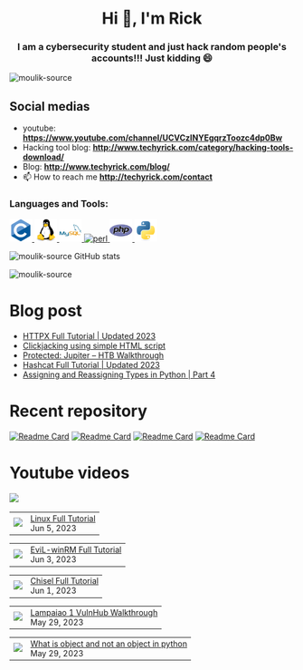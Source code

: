 <h1 align="center">Hi 👋, I'm Rick</h1>
<h3 align="center">I am a cybersecurity student and just hack random people's accounts!!! Just kidding 😄</h3>

<p align="left"> <img src="https://komarev.com/ghpvc/?username=moulik-source&label=Profile%20views&color=0e75b6&style=flat" alt="moulik-source" /> </p> 

## Social medias
- youtube: **https://www.youtube.com/channel/UCVCzINYEgqrzToozc4dp0Bw**
- Hacking tool blog: **http://www.techyrick.com/category/hacking-tools-download/**
- Blog: **http://www.techyrick.com/blog/**
- 📫 How to reach me **http://techyrick.com/contact**


<h3 align="left">Languages and Tools:</h3>
<p align="left"> <a href="https://www.cprogramming.com/" target="_blank"> <img src="https://raw.githubusercontent.com/devicons/devicon/master/icons/c/c-original.svg" alt="c" width="40" height="40"/> </a> <a href="https://www.linux.org/" target="_blank"> <img src="https://raw.githubusercontent.com/devicons/devicon/master/icons/linux/linux-original.svg" alt="linux" width="40" height="40"/> </a> <a href="https://www.mysql.com/" target="_blank"> <img src="https://raw.githubusercontent.com/devicons/devicon/master/icons/mysql/mysql-original-wordmark.svg" alt="mysql" width="40" height="40"/> </a> <a href="https://www.perl.org/" target="_blank"> <img src="https://api.iconify.design/logos-perl.svg" alt="perl" width="40" height="40"/> </a> <a href="https://www.php.net" target="_blank"> <img src="https://raw.githubusercontent.com/devicons/devicon/master/icons/php/php-original.svg" alt="php" width="40" height="40"/> </a> <a href="https://www.python.org" target="_blank"> <img src="https://raw.githubusercontent.com/devicons/devicon/master/icons/python/python-original.svg" alt="python" width="40" height="40"/> </a> </p>



![moulik-source GitHub stats](https://github-readme-stats.vercel.app/api?username=moulik-source&show_icons=true&theme=vision-friendly-dark)

<p><img align="center" src="https://github-readme-streak-stats.herokuapp.com/?user=moulik-source&theme=vision-friendly-dark" alt="moulik-source" /></p>

# Blog post
<!-- BLOG-POST-LIST:START -->
- [HTTPX Full Tutorial | Updated 2023](https://techyrick.com/httpx-full-tutorial/)
- [Clickjacking using simple HTML script](https://techyrick.com/clickjacking-using-simple-html-script/)
- [Protected: Jupiter – HTB Walkthrough](https://techyrick.com/jupiter-htb-walkthrough/)
- [Hashcat Full Tutorial | Updated 2023](https://techyrick.com/hashcat-full-tutorial/)
- [Assigning and Reassigning Types in Python | Part 4](https://techyrick.com/assigning-and-reassigning-types-in-python-part-4/)
<!-- BLOG-POST-LIST:END -->

# Recent repository 

[![Readme Card](https://github-readme-stats.vercel.app/api/pin/?username=moulik-source&repo=ddos&theme=outrun)](https://github.com/moulik-source/ddos) 
[![Readme Card](https://github-readme-stats.vercel.app/api/pin/?username=moulik-source&repo=port-scan&theme=outrun)](https://github.com/moulik-source/port-scan)
[![Readme Card](https://github-readme-stats.vercel.app/api/pin/?username=moulik-source&repo=moulik-source&theme=outrun)](https://github.com/moulik-source/moulik-source)
[![Readme Card](https://github-readme-stats.vercel.app/api/pin/?username=moulik-source&repo=hashmo&theme=outrun)](https://github.com/moulik-source/hashmo)

# Youtube videos

[<img src="https://img.shields.io/badge/-Subscribe-red?style=for-the-badge&logo=youtube&logoColor=white"/>](https://www.youtube.com/channel/UCVHmOOAGNcLK5k0i7G1gTrQ)

<!-- YOUTUBE:START --><table><tr><td><a href="https://www.youtube.com/watch?v=jVJnCX1U_BA"><img width="140px" src="https://i.ytimg.com/vi/jVJnCX1U_BA/mqdefault.jpg"></a></td>
<td><a href="https://www.youtube.com/watch?v=jVJnCX1U_BA">Linux Full Tutorial</a><br/>Jun 5, 2023</td></tr></table>
<table><tr><td><a href="https://www.youtube.com/watch?v=_ieSUm-CvWA"><img width="140px" src="https://i.ytimg.com/vi/_ieSUm-CvWA/mqdefault.jpg"></a></td>
<td><a href="https://www.youtube.com/watch?v=_ieSUm-CvWA">EviL-winRM Full Tutorial</a><br/>Jun 3, 2023</td></tr></table>
<table><tr><td><a href="https://www.youtube.com/watch?v=t1_vE4QB7_4"><img width="140px" src="https://i.ytimg.com/vi/t1_vE4QB7_4/mqdefault.jpg"></a></td>
<td><a href="https://www.youtube.com/watch?v=t1_vE4QB7_4">Chisel Full Tutorial</a><br/>Jun 1, 2023</td></tr></table>
<table><tr><td><a href="https://www.youtube.com/watch?v=CRv_zhkm6q0"><img width="140px" src="https://i.ytimg.com/vi/CRv_zhkm6q0/mqdefault.jpg"></a></td>
<td><a href="https://www.youtube.com/watch?v=CRv_zhkm6q0">Lampaiao 1 VulnHub Walkthrough</a><br/>May 29, 2023</td></tr></table>
<table><tr><td><a href="https://www.youtube.com/watch?v=w56CcL3ooyg"><img width="140px" src="https://i.ytimg.com/vi/w56CcL3ooyg/mqdefault.jpg"></a></td>
<td><a href="https://www.youtube.com/watch?v=w56CcL3ooyg">What is object and not an object in python</a><br/>May 29, 2023</td></tr></table>
<!-- YOUTUBE:END -->

